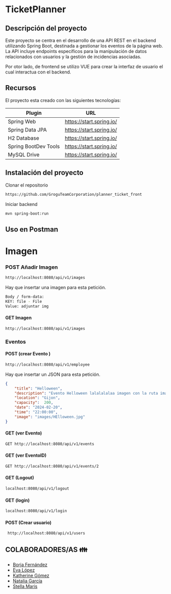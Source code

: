 # TicketPlanner

## Descripción del proyecto

Este proyecto se centra en el desarrollo de una API REST en el backend utilizando Spring Boot, destinada a gestionar los eventos de la página web. La API incluye endpoints específicos para la manipulación de datos relacionados con usuarios y la gestión de incidencias asociadas.

Por otor lado, de frontend se utilizo VUE para crear la interfaz de usuario el cual interactua con el backend.


## Recursos

El proyecto esta creado con las siguientes tecnologías:

| Plugin               | URL                       |
| -------------------- | ------------------------- |
| Spring Web           | https://start.spring.io/  |
| Spring Data JPA      | https://start.spring.io/  |
| H2 Database          | https://start.spring.io/  |
| Spring BootDev Tools | https://start.spring.io/  |
| MySQL Drive          | https://start.spring.io/  |


## Instalación del proyecto

Clonar el repositorio

```sh
https://github.com/GroguTeamCorporation/planner_ticket_front
```

Iniciar backend

```sh
mvn spring-boot:run
```

## Uso en Postman

# Imagen

### POST Añadir Imagen 

```sh
http://localhost:8080/api/v1/images
```
Hay que insertar una imagen para esta petición.

```sh
Body / form-data:
KEY: file - File
Value: adjuntar img
```

#### GET Imagen

```sh
http://localhost:8080/api/v1/images
```

### Eventos


#### POST (crear Evento )

```sh
http://localhost:8080/api/v1/employee
```

Hay que insertar un JSON para esta petición.

```json
{
    "title": "Helloween",
    "description": "Evento Helloween lalalalalaa imagen con la ruta images / imagen agregado con foto??",
    "location": "Gijon",
    "capacity":  200,
    "date": "2024-02-20",
    "time": "22:00:00",
    "image": "images/HElloween.jpg"
}
```

#### GET (ver Evento)

```sh
GET http://localhost:8080/api/v1/events
```
#### GET (ver EventoID)

```sh
GET http://localhost:8080/api/v1/events/2
```

#### GET (Logout)

```sh
localhost:8080/api/v1/logout
```

#### GET (login)

```sh
localhost:8080/api/v1/login
```

#### POST (Crear usuario)
```sh
 http://localhost:8080/api/v1/users
```


## COLABORADORES/AS  :family:

- [Borja Fernández](https://github.com/BarmanDev)
- [Eva López](https://github.com/EvaMLopez)
- [Katherine Gómez](https://github.com/kaligocas)
- [Natalia García](https://github.com/natt83)
- [Stella Maris](https://github.com/Stegonyrob)
